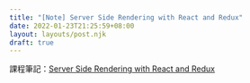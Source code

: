 ```yaml
---
title: "[Note] Server Side Rendering with React and Redux"
date: 2022-01-23T21:25:59+08:00
layout: layouts/post.njk
draft: true
---
```


課程筆記：[Server Side Rendering with React and Redux](https://www.udemy.com/course/server-side-rendering-with-react-and-redux/learn/lecture/8202278#content)